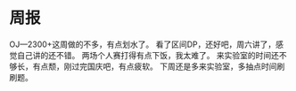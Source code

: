# 周报
OJ—2300+这周做的不多，有点划水了。
看了区间DP，还好吧，周六讲了，感觉自己讲的还不错。
两场个人赛打得有点下饭，我太难了。
来实验室的时间还不够长，有点颓，刚过完国庆吧，有点疲软。
下周还是多来实验室，多抽点时间刷刷题。

